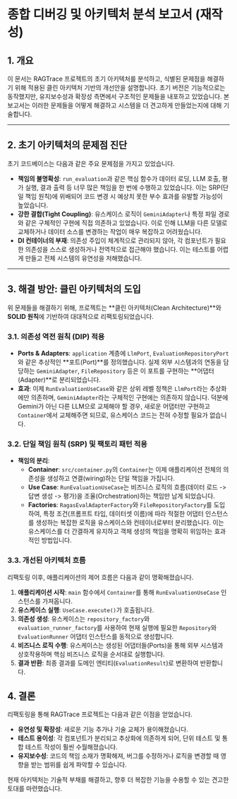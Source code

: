 # 종합 디버깅 및 아키텍처 분석 보고서 (재작성)

## 1. 개요

이 문서는 RAGTrace 프로젝트의 초기 아키텍처를 분석하고, 식별된 문제점을 해결하기 위해 적용된 클린 아키텍처 기반의 개선안을 설명합니다. 초기 버전은 기능적으로는 동작했지만, 유지보수성과 확장성 측면에서 구조적인 문제들을 내포하고 있었습니다. 본 보고서는 이러한 문제들을 어떻게 해결하고 시스템을 더 견고하게 만들었는지에 대해 기술합니다.

---

## 2. 초기 아키텍처의 문제점 진단

초기 코드베이스는 다음과 같은 주요 문제점을 가지고 있었습니다.

-   **책임의 불명확성**: `run_evaluation`과 같은 핵심 함수가 데이터 로딩, LLM 호출, 평가 실행, 결과 출력 등 너무 많은 책임을 한 번에 수행하고 있었습니다. 이는 SRP(단일 책임 원칙)에 위배되어 코드 변경 시 예상치 못한 부수 효과를 유발할 가능성이 높았습니다.
-   **강한 결합(Tight Coupling)**: 유스케이스 로직이 `GeminiAdapter`나 특정 파일 경로와 같은 구체적인 구현에 직접 의존하고 있었습니다. 이로 인해 LLM을 다른 모델로 교체하거나 데이터 소스를 변경하는 작업이 매우 복잡하고 어려웠습니다.
-   **DI 컨테이너의 부재**: 의존성 주입이 체계적으로 관리되지 않아, 각 컴포넌트가 필요한 의존성을 스스로 생성하거나 전역적으로 접근해야 했습니다. 이는 테스트를 어렵게 만들고 전체 시스템의 유연성을 저해했습니다.

---

## 3. 해결 방안: 클린 아키텍처의 도입

위 문제들을 해결하기 위해, 프로젝트는 **클린 아키텍처(Clean Architecture)**와 **SOLID 원칙**에 기반하여 대대적으로 리팩토링되었습니다.

### 3.1. 의존성 역전 원칙 (DIP) 적용

-   **Ports & Adapters**: `application` 계층에 `LlmPort`, `EvaluationRepositoryPort`와 같은 추상적인 **포트(Port)**를 정의했습니다. 실제 외부 시스템과의 연동을 담당하는 `GeminiAdapter`, `FileRepository` 등은 이 포트를 구현하는 **어댑터(Adapter)**로 분리되었습니다.
-   **효과**: 이제 `RunEvaluationUseCase`와 같은 상위 레벨 정책은 `LlmPort`라는 추상화에만 의존하며, `GeminiAdapter`라는 구체적인 구현에는 의존하지 않습니다. 덕분에 Gemini가 아닌 다른 LLM으로 교체해야 할 경우, 새로운 어댑터만 구현하고 `Container`에서 교체해주면 되므로, 유스케이스 코드는 전혀 수정할 필요가 없습니다.

### 3.2. 단일 책임 원칙 (SRP) 및 팩토리 패턴 적용

-   **책임의 분리**:
    -   **Container**: `src/container.py`의 `Container`는 이제 애플리케이션 전체의 의존성을 생성하고 연결(wiring)하는 단일 책임을 가집니다.
    -   **Use Case**: `RunEvaluationUseCase`는 비즈니스 로직의 흐름(데이터 로드 -> 답변 생성 -> 평가)을 조율(Orchestration)하는 책임만 남게 되었습니다.
    -   **Factories**: `RagasEvalAdapterFactory`와 `FileRepositoryFactory`를 도입하여, 특정 조건(프롬프트 타입, 데이터셋 이름)에 따라 적절한 어댑터 인스턴스를 생성하는 복잡한 로직을 유스케이스와 컨테이너로부터 분리했습니다. 이는 유스케이스를 더 간결하게 유지하고 객체 생성의 책임을 명확히 위임하는 효과적인 방법입니다.

### 3.3. 개선된 아키텍처 흐름

리팩토링 이후, 애플리케이션의 제어 흐름은 다음과 같이 명확해졌습니다.

1.  **애플리케이션 시작**: `main` 함수에서 `Container`를 통해 `RunEvaluationUseCase` 인스턴스를 가져옵니다.
2.  **유스케이스 실행**: `UseCase.execute()`가 호출됩니다.
3.  **의존성 생성**: 유스케이스는 `repository_factory`와 `evaluation_runner_factory`를 사용하여 현재 실행에 필요한 `Repository`와 `EvaluationRunner` 어댑터 인스턴스를 동적으로 생성합니다.
4.  **비즈니스 로직 수행**: 유스케이스는 생성된 어댑터들(Ports)을 통해 외부 시스템과 상호작용하며 핵심 비즈니스 로직을 순서대로 실행합니다.
5.  **결과 반환**: 최종 결과를 도메인 엔티티(`EvaluationResult`)로 변환하여 반환합니다.

## 4. 결론

리팩토링을 통해 RAGTrace 프로젝트는 다음과 같은 이점을 얻었습니다.

-   **유연성 및 확장성**: 새로운 기능 추가나 기술 교체가 용이해졌습니다.
-   **테스트 용이성**: 각 컴포넌트가 분리되고 추상화에 의존하게 되어, 단위 테스트 및 통합 테스트 작성이 훨씬 수월해졌습니다.
-   **유지보수성**: 코드의 책임 소재가 명확해져, 버그를 수정하거나 로직을 변경할 때 영향을 받는 범위를 쉽게 파악할 수 있습니다.

현재 아키텍처는 기술적 부채를 해결하고, 향후 더 복잡한 기능을 수용할 수 있는 견고한 토대를 마련했습니다. 